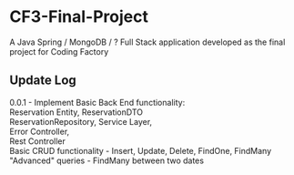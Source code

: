 # CF3-Final-Project
A Java Spring / MongoDB / ? Full Stack application developed as the final project for Coding Factory

## Update Log  
0.0.1 - Implement Basic Back End functionality:  
        Reservation Entity, ReservationDTO  
        ReservationRepository, Service Layer,  
        Error Controller,  
        Rest Controller  
        Basic CRUD functionality - Insert, Update, Delete, FindOne, FindMany  
        "Advanced" queries - FindMany between two dates  
  


